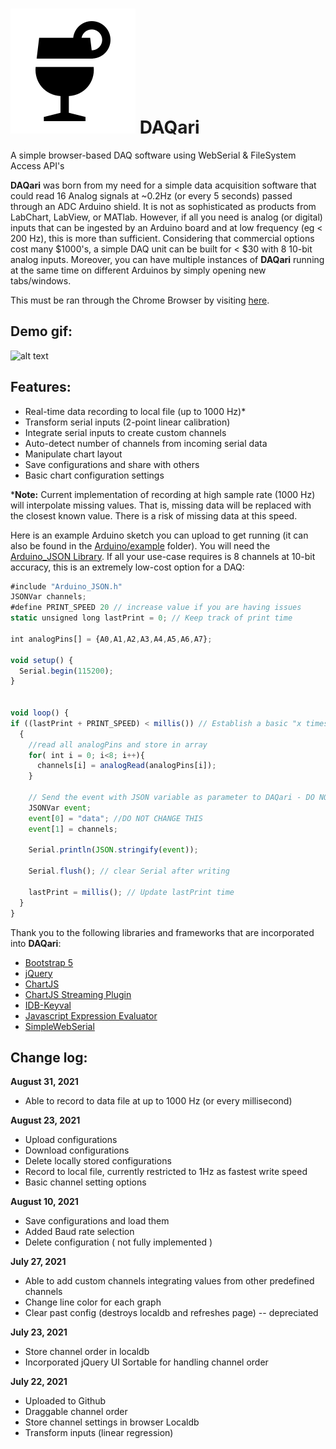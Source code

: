 # ![DAQari](https://github.com/nravanelli/DAQari/blob/main/images/logo.svg) DAQari

A simple browser-based DAQ software using WebSerial &amp; FileSystem Access API's

**DAQari** was born from my need for a simple data acquisition software that could read 16 Analog signals at ~0.2Hz (or every 5 seconds) passed through an ADC Arduino shield. It is not as sophisticated as products from LabChart, LabView, or MATlab. However, if all you need is analog (or digital) inputs that can be ingested by an Arduino board and at low frequency (eg < 200 Hz), this is more than sufficient. Considering that commercial options cost many $1000's, a simple DAQ unit can be built for < $30 with 8 10-bit analog inputs. Moreover, you can have multiple instances of **DAQari** running at the same time on different Arduinos by simply opening new tabs/windows.

This must be ran through the Chrome Browser by visiting [here](https://nravanelli.github.io/DAQari/).

## Demo gif:

![alt text](https://github.com/nravanelli/DAQari/blob/main/images/DAQariExample.gif)


## Features:
+ Real-time data recording to local file (up to 1000 Hz)*
+ Transform serial inputs (2-point linear calibration)
+ Integrate serial inputs to create custom channels
+ Auto-detect number of channels from incoming serial data
+ Manipulate chart layout
+ Save configurations and share with others
+ Basic chart configuration settings

***Note:** Current implementation of recording at high sample rate (1000 Hz) will interpolate missing values. That is, missing data will be replaced with the closest known value. There is a risk of missing data at this speed.

Here is an example Arduino sketch you can upload to get running (it can also be found in the [Arduino/example](./Arduino/example) folder). You will need the [Arduino_JSON Library](https://arduinojson.org/). If all your use-case requires is 8 channels at 10-bit accuracy, this is an extremely low-cost option for a DAQ:

```javascript
#include "Arduino_JSON.h"
JSONVar channels;
#define PRINT_SPEED 20 // increase value if you are having issues
static unsigned long lastPrint = 0; // Keep track of print time

int analogPins[] = {A0,A1,A2,A3,A4,A5,A6,A7};

void setup() {
  Serial.begin(115200);
}


void loop() {
if ((lastPrint + PRINT_SPEED) < millis()) // Establish a basic "x times per second" routine.
  {
    //read all analogPins and store in array
    for( int i = 0; i<8; i++){
      channels[i] = analogRead(analogPins[i]);
    }

    // Send the event with JSON variable as parameter to DAQari - DO NOT REMOVE "data". DAQari is listening for that string to be sent, this triggers new data
    JSONVar event;
    event[0] = "data"; //DO NOT CHANGE THIS
    event[1] = channels;

    Serial.println(JSON.stringify(event));

    Serial.flush(); // clear Serial after writing

    lastPrint = millis(); // Update lastPrint time
  }
}
```

Thank you to the following libraries and frameworks that are incorporated into **DAQari**:

- [Bootstrap 5](https://getbootstrap.com/)
- [jQuery](https://jquery.com/)
- [ChartJS](https://www.chartjs.org/)
- [ChartJS Streaming Plugin](https://nagix.github.io/chartjs-plugin-streaming/latest/)
- [IDB-Keyval](https://github.com/jakearchibald/idb-keyval)
- [Javascript Expression Evaluator](https://github.com/silentmatt/expr-eval)
- [SimpleWebSerial](https://fmgrafikdesign.gitbook.io/simplewebserial/)

Change log:
------
__August 31, 2021__
- Able to record to data file at up to 1000 Hz (or every millisecond)

__August 23, 2021__
- Upload configurations
- Download configurations
- Delete locally stored configurations
- Record to local file, currently restricted to 1Hz as fastest write speed
- Basic channel setting options

__August 10, 2021__
- Save configurations and load them
- Added Baud rate selection
- Delete configuration ( not fully implemented )

__July 27, 2021__
- Able to add custom channels integrating values from other predefined channels
- Change line color for each graph
- Clear past config (destroys localdb and refreshes page) -- depreciated

__July 23, 2021__
- Store channel order in localdb
- Incorporated jQuery UI Sortable for handling channel order

__July 22, 2021__
- Uploaded to Github
- Draggable channel order
- Store channel settings in browser Localdb
- Transform inputs (linear regression)
